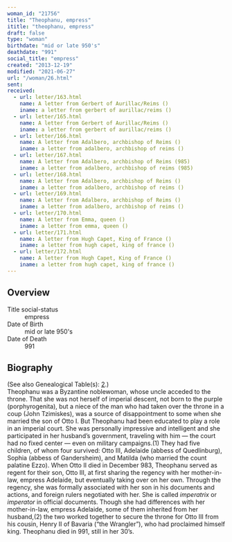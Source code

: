 ```yaml
---
woman_id: "21756"
title: "Theophanu, empress"
ititle: "theophanu, empress"
draft: false
type: "woman"
birthdate: "mid or late 950's"
deathdate: "991"
social_title: "empress"
created: "2013-12-19"
modified: "2021-06-27"
url: "/woman/26.html"
sent:
received:
  - url: letter/163.html
    name: A letter from Gerbert of Aurillac/Reims ()
    iname: a letter from gerbert of aurillac/reims ()
  - url: letter/165.html
    name: A letter from Gerbert of Aurillac/Reims ()
    iname: a letter from gerbert of aurillac/reims ()
  - url: letter/166.html
    name: A letter from Adalbero, archbishop of Reims ()
    iname: a letter from adalbero, archbishop of reims ()
  - url: letter/167.html
    name: A letter from Adalbero, archbishop of Reims (985)
    iname: a letter from adalbero, archbishop of reims (985)
  - url: letter/168.html
    name: A letter from Adalbero, archbishop of Reims ()
    iname: a letter from adalbero, archbishop of reims ()
  - url: letter/169.html
    name: A letter from Adalbero, archbishop of Reims ()
    iname: a letter from adalbero, archbishop of reims ()
  - url: letter/170.html
    name: A letter from Emma, queen ()
    iname: a letter from emma, queen ()
  - url: letter/171.html
    name: A letter from Hugh Capet, King of France ()
    iname: a letter from hugh capet, king of france ()
  - url: letter/172.html
    name: A letter from Hugh Capet, King of France ()
    iname: a letter from hugh capet, king of france ()
---
```

<h2 class="mt-4">Overview</h2><dt>Title social-status</dt><dd>empress</dd><dt>Date of Birth</dt><dd>mid or late 950's</dd><dt>Date of Death</dt><dd>991</dd><h2 class="mt-4">Biography</h2><p>(See also Genealogical Table(s): <a href="https://epistolae.ctl.columbia.edu/content/genealogy-henry#n26">2</a>.)<br>Theophanu was a Byzantine noblewoman, whose uncle acceded to the throne. That she was not herself of imperial descent, not born to the purple (porphyrogenita), but a niece of the man who had taken over the throne in a coup (John Tzimiskes), was a source of disappointment to some when she married the son of Otto I. But Theophanu had been educated to play a role in an imperial court. She was personally impressive and intelligent and she participated in her husband’s government, traveling with him — the court had no fixed center — even on military campaigns.(1) They had five children, of whom four survived: Otto III, Adelaide (abbess of Quedlinburg), Sophia (abbess of Gandersheim), and Matilda (who married the count palatine Ezzo). When Otto II died in December 983, Theophanu served as regent for their son, Otto III, at first sharing the regency with her mother-in-law, empress Adelaide, but eventually taking over on her own. Through the regency, she was formally associated with her son in his documents and actions, and foreign rulers negotiated with her. She is called <em>imperatrix</em> or <em>imperator</em> in official documents. Though she had differences with her mother-in-law, empress Adelaide, some of them inherited from her husband,(2) the two worked together to secure the throne for Otto III from his cousin, Henry II of Bavaria (“the Wrangler”), who had proclaimed himself king. Theophanu died in 991, still in her 30’s.</p>